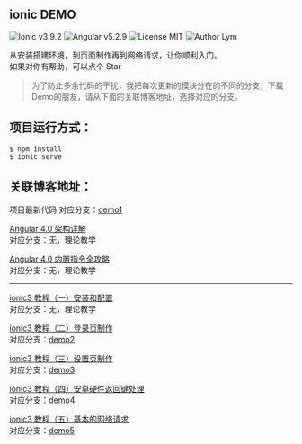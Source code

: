 ionic DEMO
---

![Ionic v3.9.2](https://img.shields.io/badge/Ionic-v3.9.2-green.svg) 
![Angular v5.2.9](https://img.shields.io/badge/Angular-v5.2.9-green.svg) 
![License MIT](https://img.shields.io/badge/license-MIT-blue.svg) 
![Author Lym](https://img.shields.io/badge/author-Lym-blue.svg) 
 
从安装搭建环境，到页面制作再到网络请求，让你顺利入门。  
如果对你有帮助，可以点个 Star

>为了防止多余代码的干扰，我把每次更新的模块分在的不同的分支，下载Demo的朋友，请从下面的关联博客地址，选择对应的分支。

项目运行方式：
---

	$ npm install
	$ ionic serve

关联博客地址：
---

项目最新代码
对应分支：[demo1](https://github.com/2015lym/ionicDemo/tree/demo1)

[Angular 4.0 架构详解](http://www.jianshu.com/p/3c06260e6015)  
对应分支：无，理论教学

[Angular 4.0 内置指令全攻略](http://www.jianshu.com/p/4cc3a04ca83a)  
对应分支：无，理论教学

---

[ionic3 教程（一）安装和配置](http://www.jianshu.com/p/1baf40713c1c)   
对应分支：无，理论教学

[ionic3 教程（二）登录页制作](http://www.jianshu.com/p/0f024a62ba14)  
对应分支：[demo2](https://github.com/2015lym/ionic3Demo/tree/demo2)

[ionic3 教程（三）设置页制作](http://www.jianshu.com/p/7ea502ef2e49)  
对应分支：[demo3](https://github.com/2015lym/ionic3Demo/tree/demo3)

[ionic3 教程（四）安卓硬件返回键处理](http://www.jianshu.com/p/02f190059aaa)  
对应分支：[demo4](https://github.com/2015lym/ionic3Demo/tree/demo4)

[ionic3 教程（五）基本的网络请求](http://www.jianshu.com/p/3ad54d7d1077)  
对应分支：[demo5](https://github.com/2015lym/ionic3Demo/tree/demo5)



